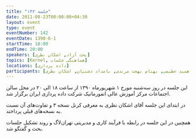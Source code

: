 ```yaml
---
title: "جلسه ۱۴۲"
date: 2011-08-23T00:00:00+04:30
layout: event
type: event
eventNumber: 142
eventDate: 1390-6-1
startTime: 18:00
endTime: 20:00
speakers: [بحث آزاد, اشکان نظری]
topics: [Kernel, هماهنگی جلسات]
locations: [داده پردازی]
participants: [مصطفی میرموسوی, امیر قاسمی نصر, بهنام توکلی کرمانی, زهرا توکلی کرمانی, وحید فردی, امیر ابوحمزه, محمد افاضاتی, ناربه آراکیل جهانگیری, اشکان قاسمی, سروش آذری مرحبی, آدرین جلالی, حمید داوودی, ساسان رُز, امیل صدق, شاهین وارسته, مهدی فتاحی, ناهید رضایی, عباس اسماعیلی, جاوید اسماعیلی, ناصر خلقی, حسن بحرینی, شایان بشیری, مهرداد حاجی‌زاده, محمد رضایی سرشت, بهنام مرندی, محمدرضا کمالی‌فرد, علی علیزاده, الناز سلیمی, مهدی صادقی, نوید آقاحسنی مهابادی, غلامرضا باقری, همید عظیمی, بهنام بهجت مرندی, بامداد دشتیان, اشکان نظری]
---
```

این جلسه در روز سه‌شنبه مورخ ۱ شهریورماه ۱۳۹۰ از ساعت ۱۸ الی ۲۰ در محل سالن اجتماعات مرکز آموزش عالی انفورماتیک شرکت داده پردازی ایران برگزار شد.

در ابتدای این جلسه آقای اشکان نظری به معرفی کرنل نسخه ۳ و تفاوت‌های آن نسبت به نسخه‌های قبلی پرداختد.

همچنین در این جلسه در رابطه با فرآیند کاری و مدیریتی تهران‌لاگ و روند تشکیل جلسات بحث و گفتگو شد.